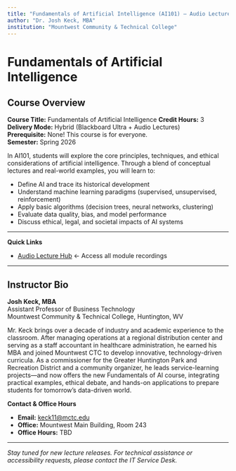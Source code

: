 ```yaml
---
title: "Fundamentals of Artificial Intelligence (AI101) — Audio Lecture Hub"
author: "Dr. Josh Keck, MBA"
institution: "Mountwest Community & Technical College"
---
```


# Fundamentals of Artificial Intelligence

## Course Overview

**Course Title:** Fundamentals of Artificial Intelligence 
**Credit Hours:** 3  
**Delivery Mode:** Hybrid (Blackboard Ultra + Audio Lectures)  
**Prerequisite:** None! This course is for everyone.    
**Semester:** Spring 2026

In AI101, students will explore the core principles, techniques, and ethical considerations of artificial intelligence. Through a blend of conceptual lectures and real-world examples, you will learn to:

- Define AI and trace its historical development  
- Understand machine learning paradigms (supervised, unsupervised, reinforcement)  
- Apply basic algorithms (decision trees, neural networks, clustering)  
- Evaluate data quality, bias, and model performance  
- Discuss ethical, legal, and societal impacts of AI systems  

---

**Quick Links**

- [Audio Lecture Hub](./audio_lectures/audio_lectures.md) ← Access all module recordings


---

## Instructor Bio

**Josh Keck, MBA**  
Assistant Professor of Business Technology  
Mountwest Community & Technical College, Huntington, WV  

Mr. Keck brings over a decade of industry and academic experience to the classroom. After managing operations at a regional distribution center and serving as a staff accountant in healthcare administration, he earned his MBA and joined Mountwest CTC to develop innovative, technology-driven curricula. As a commissioner for the Greater Huntington Park and Recreation District and a community organizer, he leads service-learning projects—and now offers the new Fundamentals of AI course, integrating practical examples, ethical debate, and hands-on applications to prepare students for tomorrow’s data-driven world.

**Contact & Office Hours**  
- **Email:** keck11@mctc.edu  
- **Office:** Mountwest Main Building, Room 243  
- **Office Hours:** TBD

---

*Stay tuned for new lecture releases. For technical assistance or accessibility requests, please contact the IT Service Desk.*  
